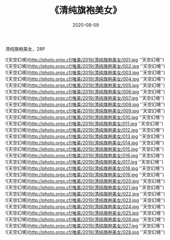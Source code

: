 ﻿---
layout: post
title:  《清纯旗袍美女》
date:   2020-08-09
img: http://photo.orgx.cf/唯美/2019/清纯旗袍美女/000.jpg
categories: [美女, 清纯, 唯美]
---

清纯旗袍美女，28P



![天空幻境](http://photo.orgx.cf/唯美/2019/清纯旗袍美女/001.jpg ''天空幻境'') <br>
![天空幻境](http://photo.orgx.cf/唯美/2019/清纯旗袍美女/002.jpg ''天空幻境'') <br>
![天空幻境](http://photo.orgx.cf/唯美/2019/清纯旗袍美女/003.jpg ''天空幻境'') <br>
![天空幻境](http://photo.orgx.cf/唯美/2019/清纯旗袍美女/004.jpg ''天空幻境'') <br>
![天空幻境](http://photo.orgx.cf/唯美/2019/清纯旗袍美女/005.jpg ''天空幻境'') <br>
![天空幻境](http://photo.orgx.cf/唯美/2019/清纯旗袍美女/006.jpg ''天空幻境'') <br>
![天空幻境](http://photo.orgx.cf/唯美/2019/清纯旗袍美女/007.jpg ''天空幻境'') <br>
![天空幻境](http://photo.orgx.cf/唯美/2019/清纯旗袍美女/008.jpg ''天空幻境'') <br>
![天空幻境](http://photo.orgx.cf/唯美/2019/清纯旗袍美女/009.jpg ''天空幻境'') <br>
![天空幻境](http://photo.orgx.cf/唯美/2019/清纯旗袍美女/010.jpg ''天空幻境'') <br>
![天空幻境](http://photo.orgx.cf/唯美/2019/清纯旗袍美女/011.jpg ''天空幻境'') <br>
![天空幻境](http://photo.orgx.cf/唯美/2019/清纯旗袍美女/012.jpg ''天空幻境'') <br>
![天空幻境](http://photo.orgx.cf/唯美/2019/清纯旗袍美女/013.jpg ''天空幻境'') <br>
![天空幻境](http://photo.orgx.cf/唯美/2019/清纯旗袍美女/014.jpg ''天空幻境'') <br>
![天空幻境](http://photo.orgx.cf/唯美/2019/清纯旗袍美女/015.jpg ''天空幻境'') <br>
![天空幻境](http://photo.orgx.cf/唯美/2019/清纯旗袍美女/016.jpg ''天空幻境'') <br>
![天空幻境](http://photo.orgx.cf/唯美/2019/清纯旗袍美女/017.jpg ''天空幻境'') <br>
![天空幻境](http://photo.orgx.cf/唯美/2019/清纯旗袍美女/018.jpg ''天空幻境'') <br>
![天空幻境](http://photo.orgx.cf/唯美/2019/清纯旗袍美女/019.jpg ''天空幻境'') <br>
![天空幻境](http://photo.orgx.cf/唯美/2019/清纯旗袍美女/020.jpg ''天空幻境'') <br>
![天空幻境](http://photo.orgx.cf/唯美/2019/清纯旗袍美女/021.jpg ''天空幻境'') <br>
![天空幻境](http://photo.orgx.cf/唯美/2019/清纯旗袍美女/022.jpg ''天空幻境'') <br>
![天空幻境](http://photo.orgx.cf/唯美/2019/清纯旗袍美女/023.jpg ''天空幻境'') <br>
![天空幻境](http://photo.orgx.cf/唯美/2019/清纯旗袍美女/024.jpg ''天空幻境'') <br>
![天空幻境](http://photo.orgx.cf/唯美/2019/清纯旗袍美女/025.jpg ''天空幻境'') <br>
![天空幻境](http://photo.orgx.cf/唯美/2019/清纯旗袍美女/026.jpg ''天空幻境'') <br>
![天空幻境](http://photo.orgx.cf/唯美/2019/清纯旗袍美女/027.jpg ''天空幻境'') <br>
![天空幻境](http://photo.orgx.cf/唯美/2019/清纯旗袍美女/028.jpg ''天空幻境'') <br>